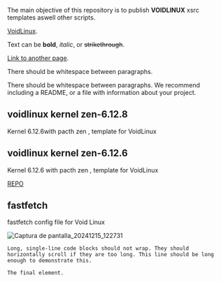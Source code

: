 

The main objective of this repository is to publish **VOIDLINUX** xsrc templates aswell other scripts.

[VoidLinux](https://voidlinux.org/).

Text can be **bold**, _italic_, or ~~strikethrough~~.

[Link to another page](./another-page.html).

There should be whitespace between paragraphs.

There should be whitespace between paragraphs. We recommend including a README, or a file with information about your project.


## voidlinux kernel zen-6.12.8

Kernel 6.12.6with pacth zen , template for VoidLinux


## voidlinux kernel zen-6.12.6 

Kernel 6.12.6 with pacth zen , template for VoidLinux

[REPO](https://github.com/jmboris/voidlinux-kernel-zen-6.12.6)


## fastfetch

fastfetch config file for Void Linux

![Captura de pantalla_20241215_122731](https://github.com/user-attachments/assets/fa46cd85-a21a-4af9-aa4a-c6b8bc2a6111)



```
Long, single-line code blocks should not wrap. They should horizontally scroll if they are too long. This line should be long enough to demonstrate this.
```

```
The final element.
```
